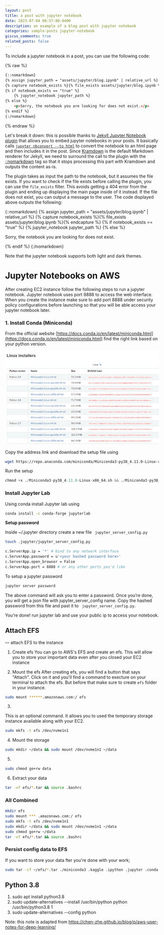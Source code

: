 ```yaml
---
layout: post
title: a post with jupyter notebook
date: 2023-07-04 08:57:00-0400
description: an example of a blog post with jupyter notebook
categories: sample-posts jupyter-notebook
giscus_comments: true
related_posts: false
---
```


To include a jupyter notebook in a post, you can use the following code:

{% raw %}

```html
{::nomarkdown}
{% assign jupyter_path = "assets/jupyter/blog.ipynb" | relative_url %}
{% capture notebook_exists %}{% file_exists assets/jupyter/blog.ipynb %}{% endcapture %}
{% if notebook_exists == "true" %}
    {% jupyter_notebook jupyter_path %}
{% else %}
    <p>Sorry, the notebook you are looking for does not exist.</p>
{% endif %}
{:/nomarkdown}
```

{% endraw %}

Let's break it down: this is possible thanks to [Jekyll Jupyter Notebook plugin](https://github.com/red-data-tools/jekyll-jupyter-notebook) that allows you to embed jupyter notebooks in your posts. It basically calls [`jupyter nbconvert --to html`](https://nbconvert.readthedocs.io/en/latest/usage.html#convert-html) to convert the notebook to an html page and then includes it in the post. Since [Kramdown](https://jekyllrb.com/docs/configuration/markdown/) is the default Markdown renderer for Jekyll, we need to surround the call to the plugin with the [::nomarkdown](https://kramdown.gettalong.org/syntax.html#extensions) tag so that it stops processing this part with Kramdown and outputs the content as-is.

The plugin takes as input the path to the notebook, but it assumes the file exists. If you want to check if the file exists before calling the plugin, you can use the `file_exists` filter. This avoids getting a 404 error from the plugin and ending up displaying the main page inside of it instead. If the file does not exist, you can output a message to the user. The code displayed above outputs the following:

{::nomarkdown}
{% assign jupyter_path = "assets/jupyter/blog.ipynb" | relative_url %}
{% capture notebook_exists %}{% file_exists assets/jupyter/blog.ipynb %}{% endcapture %}
{% if notebook_exists == "true" %}
    {% jupyter_notebook jupyter_path %}
{% else %}
    <p>Sorry, the notebook you are looking for does not exist.</p>
{% endif %}
{:/nomarkdown}

Note that the jupyter notebook supports both light and dark themes.

# Jupyter Notebooks on AWS

After creating EC2 instance follow the following steps to run a jupyter notebook. Jupyter notebook uses port 8888 to access the web interface. When you create the instance make sure to add port 8888 under security policy configurations before launching so that you will be able access your jupyter notebook later.

### 1. Install Conda (Miniconda)

From the official website [https://docs.conda.io/en/latest/miniconda.html](https://docs.conda.io/en/latest/miniconda.html) find the right link based on your python version.

![python-versions](assets/img/python_versions.png)

Copy the address link and download the setup file using

```bash
wget https://repo.anaconda.com/miniconda/Miniconda3-py38_4.11.0-Linux-x86_64.sh
```

Run the setup

```python
chmod +x ./Miniconda3-py38_4.11.0-Linux-x86_64.sh && ./Miniconda3-py38_4.11.0-Linux-x86_64.sh
```

### Install Jupyter Lab

Using conda install Jupyter lab using

```bash
conda install -c conda-forge jupyterlab
```

**Setup password**

Inside ~/.jupyter directory create a new file ` jupyter_server_config.py`

```bash
touch .jupyter/jupyter_server_config.py
```

```bash
c.ServerApp.ip = '*' # bind to any network interface
c.ServerApp.password = u'<your hashed password here>'
c.ServerApp.open_browser = False
c.ServerApp.port = 8888 # or any other ports you'd like
```

To setup a jupyter password

```bash
jupyter server password
```

The above command will ask you to enter a password. Once you’re done, you will get a json file with jupyter_server_config name. Copy the hashed password from this file and past it to ` jupyter_server_config.py`.

You’re done! run jupyter lab and use your public ip to access your notebook.

## Attach EFS

— attach EFS to the instance

1. Create efs
You can go to AWS's EFS and create an efs. This will allow you to store your important data even after you closed your EC2 instance

2. Mount the efs
After creating efs, you will find a button that says "Attach". Click on it and you'll find a command to execture on your terminal to attach the efs. But before that make sure to create `efs` folder in your instance.
    
```bash
sudo mount ******.amazonaws.com:/ efs
```
    
3. 
This is an optional command. It allows you to used the temporary storage instance available along with your EC2.

```bash
sudo mkfs -t xfs /dev/nvme1n1
```

4. Mount the storage

```bash
sudo mkdir ~/data && sudo mount /dev/nvme1n1 ~/data
```

5. 

```bash
sudo chmod go+rw data
```

6. Extract your data

```bash
tar -xf efs/*.tar && source .bashrc
```

### All Combined

```bash
mkdir efs
sudo mount *** .amazonaws.com:/ efs
sudo mkfs -t xfs /dev/nvme1n1
sudo mkdir ~/data && sudo mount /dev/nvme1n1 ~/data
sudo chmod go+rw ~/data
tar -xf efs/*.tar && source .bashrc
```

### Persist config data to EFS

If you want to store your data fter you're done with your work;

```bash
sudo tar -cf ~/efs/*.tar ./miniconda3 .kaggle .ipython .jupyter .conda .bashrc
```

## Python 3.8

1. sudo apt install python3.8
2. sudo update-alternatives --install /usr/bin/python python /usr/bin/python3.8 1
3. sudo update-alternatives --config python

Note: this note is adapted from https://chen-zhe.github.io/blog/p/aws-user-notes-for-deep-learning/
